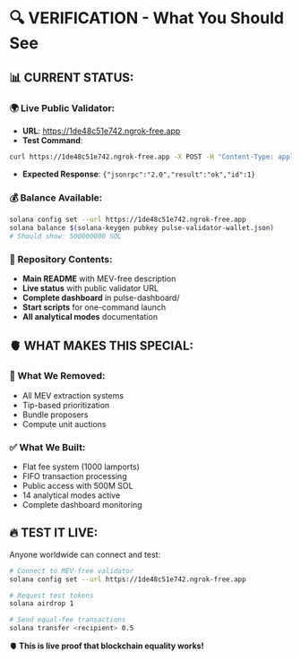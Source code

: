 # 🔍 VERIFICATION - What You Should See

## 📊 **CURRENT STATUS:**

### **🌍 Live Public Validator:**
- **URL**: https://1de48c51e742.ngrok-free.app
- **Test Command**: 
```bash
curl https://1de48c51e742.ngrok-free.app -X POST -H "Content-Type: application/json" -d '{"jsonrpc":"2.0","id":1, "method":"getHealth"}'
```
- **Expected Response**: `{"jsonrpc":"2.0","result":"ok","id":1}`

### **💰 Balance Available:**
```bash
solana config set --url https://1de48c51e742.ngrok-free.app
solana balance $(solana-keygen pubkey pulse-validator-wallet.json)
# Should show: 500000000 SOL
```

### **📂 Repository Contents:**
- **Main README** with MEV-free description
- **Live status** with public validator URL  
- **Complete dashboard** in pulse-dashboard/
- **Start scripts** for one-command launch
- **All analytical modes** documentation

## 🫀 **WHAT MAKES THIS SPECIAL:**

### **🚫 What We Removed:**
- All MEV extraction systems
- Tip-based prioritization  
- Bundle proposers
- Compute unit auctions

### **✅ What We Built:**
- Flat fee system (1000 lamports)
- FIFO transaction processing
- Public access with 500M SOL
- 14 analytical modes active
- Complete dashboard monitoring

## 🔥 **TEST IT LIVE:**

Anyone worldwide can connect and test:
```bash
# Connect to MEV-free validator
solana config set --url https://1de48c51e742.ngrok-free.app

# Request test tokens
solana airdrop 1

# Send equal-fee transactions
solana transfer <recipient> 0.5
```

**🫀 This is live proof that blockchain equality works!**